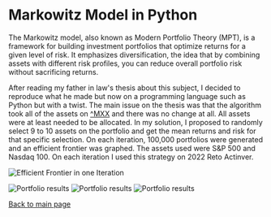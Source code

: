 # Markowitz Model in Python

The Markowitz model, also known as Modern Portfolio Theory (MPT), is a framework for building investment portfolios that optimize returns for a given level of risk. 
It emphasizes diversification, the idea that by combining assets with different risk profiles, you can reduce overall portfolio risk without sacrificing returns.

After reading my father in law's thesis about this subject, I decided to reproduce what he made but now on a programming language such as Python but with a twist.
The main issue on the thesis was that the algorithm took all of the assets on [^MXX](https://finance.yahoo.com/quote/%5EMXX?.tsrc=fin-srch) and there was no change at all.
All assets were at least needed to be allocated. 
In my solution, I proposed to randomly select 9 to 10 assets on the portfolio and get the mean returns and risk for that specific selection. 
On each iteration, 100,000 portfolios were generated and an efficient frontier was graphed. 
The assets used were S&P 500 and Nasdaq 100. 
On each iteration I used this strategy on 2022 Reto Actinver. 

![Efficient Frontier in one Iteration](https://storage.googleapis.com/objects-hosted/Screenshot%202024-04-15%20at%208.50.40%20AM.png)

![Portfolio results](https://storage.googleapis.com/objects-hosted/Screenshot%202024-04-15%20at%208.55.31%20AM.png)
![Portfolio results](https://storage.googleapis.com/objects-hosted/Screenshot%202024-04-15%20at%208.56.04%20AM.png)
![Portfolio results](https://storage.googleapis.com/objects-hosted/Screenshot%202024-04-15%20at%208.56.39%20AM.png)


[Back to main page](https://greg1997-dev.github.io/MyPortfolio/)
